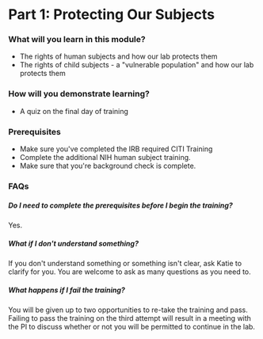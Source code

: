 # Part 1: Protecting Our Subjects

<!-- toc -->

### What will you learn in this module?
* The rights of human subjects and how our lab protects them
* The rights of child subjects - a "vulnerable population" and how our lab protects them

### How will you demonstrate learning?
* A quiz on the final day of training

### Prerequisites
- Make sure you've completed the IRB required CITI Training
- Complete the additional NIH human subject training.
- Make sure that you're background check is complete.

<!-- ## Begin the training
To begin Part 1 of the New Lab Member Training, click here. -->

### FAQs
##### Do I need to complete the prerequisites before I begin the training?
Yes.

##### What if I don't understand something?
If you don't understand something or something isn't clear, ask Katie to clarify for you. You are welcome to ask as many questions as you need to.

##### What happens if I fail the training?
You will be given up to two opportunities to re-take the training and pass. Failing to pass the training on the third attempt will result in a meeting with the PI to discuss whether or not you will be permitted to continue in the lab.
